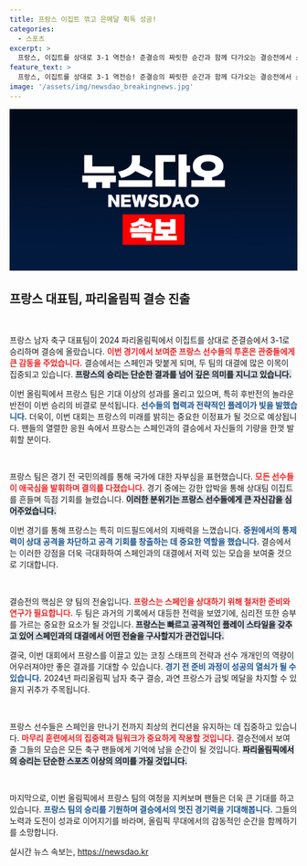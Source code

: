 ```yaml
---
title: 프랑스 이집트 꺾고 은메달 획득 성공!
categories:
  - 스포츠
excerpt: >
  프랑스, 이집트를 상대로 3-1 역전승! 준결승의 짜릿한 순간과 함께 다가오는 결승전에서 스페인을 상대로 메달 색을 놓고 격돌합니다. 이 놀라운 여정의 비하인드 스토리를 확인하세요!
feature_text: >
  프랑스, 이집트를 상대로 3-1 역전승! 준결승의 짜릿한 순간과 함께 다가오는 결승전에서 스페인을 상대로 메달 색을 놓고 격돌합니다. 이 놀라운 여정의 비하인드 스토리를 확인하세요!
image: '/assets/img/newsdao_breakingnews.jpg'
---
```


<p><img src="/assets/img/newsdao_breakingnews.jpg" alt="ranknews 속보" /></p>

<h2 data-ke-size="size26">프랑스 대표팀, 파리올림픽 결승 진출</h2>

<p data-ke-size="size16">&nbsp;</p>

<p>프랑스 남자 축구 대표팀이 2024 파리올림픽에서 이집트를 상대로 준결승에서 3-1로 승리하며 결승에 올랐습니다. <b><span style="color: #ee2323;">이번 경기에서 보여준 프랑스 선수들의 투혼은 관중들에게 큰 감동을 주었습니다.</span></b> 결승에서는 스페인과 맞붙게 되며, 두 팀의 대결에 많은 이목이 집중되고 있습니다. <b><span style="background-color: #21538527;">프랑스의 승리는 단순한 결과를 넘어 깊은 의미를 지니고 있습니다.</span></b> </p>

<p>이번 올림픽에서 프랑스 팀은 기대 이상의 성과를 올리고 있으며, 특히 후반전의 놀라운 반전이 이번 승리의 비결로 분석됩니다. <b><span style="color: #1a5490;">선수들의 협력과 전략적인 플레이가 빛을 발했습니다.</span></b> 더욱이, 이번 대회는 프랑스의 미래를 밝히는 중요한 이정표가 될 것으로 예상됩니다. 팬들의 열렬한 응원 속에서 프랑스는 스페인과의 결승에서 자신들의 기량을 한껏 발휘할 분이다.</p>

<p data-ke-size="size16">&nbsp;</p>

<p>프랑스 팀은 경기 전 국민의례를 통해 국가에 대한 자부심을 표현했습니다. <b><span style="color: #ee2323;">모든 선수들이 애국심을 발휘하며 결의를 다졌습니다.</span></b> 경기 중에는 강한 압박을 통해 상대팀 이집트를 흔들며 득점 기회를 늘렸습니다. <b><span style="background-color: #21538527;">이러한 분위기는 프랑스 선수들에게 큰 자신감을 심어주었습니다.</span></b> </p>

<p>이번 경기를 통해 프랑스는 특히 미드필드에서의 지배력을 느꼈습니다. <b><span style="color: #1a5490;">중원에서의 통제력이 상대 공격을 차단하고 공격 기회를 창출하는 데 중요한 역할을 했습니다.</span></b> 결승에서는 이러한 강점을 더욱 극대화하여 스페인과의 대결에서 저력 있는 모습을 보여줄 것으로 기대합니다.</p>

<p data-ke-size="size16">&nbsp;</p>

<p>결승전의 핵심은 양 팀의 전술입니다. <b><span style="color: #ee2323;">프랑스는 스페인을 상대하기 위해 철저한 준비와 연구가 필요합니다.</span></b> 두 팀은 과거의 기록에서 대등한 전력을 보였기에, 심리전 또한 승부를 가르는 중요한 요소가 될 것입니다. <b><span style="background-color: #21538527;">프랑스는 빠르고 공격적인 플레이 스타일을 갖추고 있어 스페인과의 대결에서 어떤 전술을 구사할지가 관건입니다.</span></b></p>

<p>결국, 이번 대회에서 프랑스를 이끌고 있는 코칭 스태프의 전략과 선수 개개인의 역량이 어우러져야만 좋은 결과를 기대할 수 있습니다. <b><span style="color: #1a5490;">경기 전 준비 과정이 성공의 열쇠가 될 수 있습니다.</span></b> 2024년 파리올림픽 남자 축구 결승, 과연 프랑스가 금빛 메달을 차지할 수 있을지 귀추가 주목됩니다. </p>

<p data-ke-size="size16">&nbsp;</p>

<p>프랑스 선수들은 스페인을 만나기 전까지 최상의 컨디션을 유지하는 데 집중하고 있습니다. <b><span style="color: #ee2323;">마무리 훈련에서의 집중력과 팀워크가 중요하게 작용할 것입니다.</span></b> 결승전에서 보여줄 그들의 모습은 모든 축구 팬들에게 기억에 남을 순간이 될 것입니다. <b><span style="background-color: #21538527;">파리올림픽에서의 승리는 단순한 스포츠 이상의 의미를 가질 것입니다.</span></b> </p>

<p data-ke-size="size16">&nbsp;</p>

<p>마지막으로, 이번 올림픽에서 프랑스 팀의 여정을 지켜보며 팬들은 더욱 큰 기대를 하고 있습니다. <b><span style="color: #1a5490;">프랑스 팀의 승리를 기원하며 결승에서의 멋진 경기력을 기대해봅니다.</span></b> 그들의 노력과 도전이 성과로 이어지기를 바라며, 올림픽 무대에서의 감동적인 순간을 함께하기를 소망합니다.</p>
실시간 뉴스 속보는, <a href="https://newsdao.kr" rel="dofollow">https://newsdao.kr</a>



